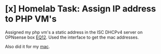 # [x] Homelab Task: Assign IP address to PHP VM's

Assigned my php vm's a static address in the ISC DHCPv4 server on OPNsense box [EQ12](../699). Used the interface to get the mac addresses.

Also did it for my [mac](../583).
